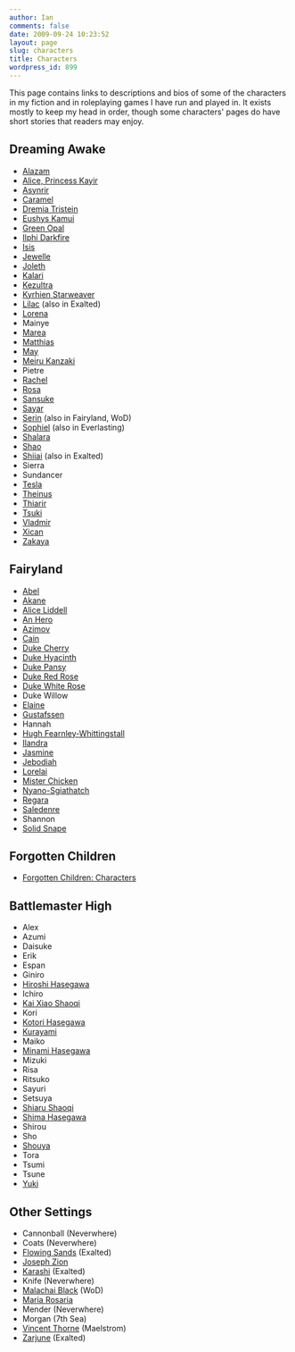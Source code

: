 ```yaml
---
author: Ian
comments: false
date: 2009-09-24 10:23:52
layout: page
slug: characters
title: Characters
wordpress_id: 899
---
```


<p>This page contains links to descriptions and bios of some of the characters in my fiction and in roleplaying games I have run and played in.  It exists mostly to keep my head in order, though some characters&#039; pages do have short stories that readers may enjoy.</p>
<div class="table-col">
<h2>Dreaming Awake</h2>
<ul>
<li><a href="./alazam">Alazam</a></li>
<li><a href="./alice-princess-kayir">Alice, Princess Kayir</a></li>
<li><a href="./asynrir">Asynrir</a></li>
<li><a href="./caramel">Caramel</a></li>
<li><a href="./dremia">Dremia Tristein</a></li>
<li><a href="./eushys">Eushys Kamui</a></li>
<li><a href="./green-opal">Green Opal</a></li>
<li><a href="./ilphi">Ilphi Darkfire</a></li>
<li><a href="./isis">Isis</a></li>
<li><a href="./jewelle">Jewelle</a></li>
<li><a href="./joleth">Joleth</a></li>
<li><a href="./kalari">Kalari</a></li>
<li><a href="./kezultra">Kezultra</a></li>
<li><a href="./kyrhien-starweaver">Kyrhien Starweaver</a></li>
<li><a href="./lilac">Lilac</a> (also in Exalted)</li>
<li><a href="./lorena">Lorena</a></li>
<li>Mainye</li>
<li><a href="./marea">Marea</a></li>
<li><a href="./matthias">Matthias</a></li>
<li><a href="./may">May</a></li>
<li><a href="./meiru-kanzaki">Meiru Kanzaki</a></li>
<li>Pietre</li>
<li><a href="./rachel">Rachel</a></li>
<li><a href="./rosa">Rosa</a></li>
<li><a href="./sansuke">Sansuke</a></li>
<li><a href="./sayar">Sayar</a></li>
<li><a href="./serin">Serin</a> (also in Fairyland, WoD)</li>
<li><a href="./sophiel">Sophiel</a> (also in Everlasting)</li>
<li><a href="./shalara">Shalara</a></li>
<li><a href="./shao">Shao</a></li>
<li><a href="./shiiai">Shiiai</a> (also in Exalted)</li>
<li>Sierra</li>
<li>Sundancer</li>
<li><a href="./tesla">Tesla</a></li>
<li><a href="./theinus">Theinus</a></li>
<li><a href="./thiarir">Thiarir</a></li>
<li><a href="./tsuki">Tsuki</a></li>
<li><a href="./vladmir">Vladmir</a></li>
<li><a href="./xican">Xican</a></li>
<li><a href="./zakaya">Zakaya</a></li>
</ul>
<h2>Fairyland</h2>
<ul>
<li><a href="./abel">Abel</a></li>
<li><a href="./akane">Akane</a></li>
<li><a href="./alice-liddell">Alice Liddell</a></li>
<li><a href="./an-hero">An Hero</a></li>
<li><a href="./azimov">Azimov</a></li>
<li><a href="./cain">Cain</a></li>
<li><a href="./duke-cherry">Duke Cherry</a></li>
<li><a href="./duke-hyacinth">Duke Hyacinth</a></li>
<li><a href="./duke-pansy">Duke Pansy</a></li>
<li><a href="./duke-red-rose">Duke Red Rose</a></li>
<li><a href="./duke-white-rose">Duke White Rose</a></li>
<li>Duke Willow</li>
<li><a href="./elaine">Elaine</a></li>
<li><a href="./gustafssen">Gustafssen</a></li>
<li>Hannah</li>
<li><a href="./hugh-fearnley-whittingstall">Hugh Fearnley-Whittingstall</a></li>
<li><a href="./ilandra">Ilandra</a></li>
<li><a href="./jasmine">Jasmine</a></li>
<li><a href="./jebodiah">Jebodiah</a></li>
<li><a href="./lorelai">Lorelai</a></li>
<li><a href="./mister-chicken">Mister Chicken</a></li>
<li><a href="./nyano-sgiathatch">Nyano-Sgiathatch</a></li>
<li><a href="./duchess-regara">Regara</a></li>
<li><a href="./saledenre">Saledenre</a></li>
<li>Shannon</li>
<li><a href="./solid-snape">Solid Snape</a></li>
</ul>
</div>
<div class="table-col">
<h2>Forgotten Children</h2>
<ul>
<li><a href="../forgotten-children-characters">Forgotten Children: Characters</a></li>
</ul>
<h2>Battlemaster High</h2>
<ul>
<li>Alex</li>
<li>Azumi</li>
<li>Daisuke</li>
<li>Erik</li>
<li>Espan</li>
<li>Giniro</li>
<li><a href="./hiroshi-hasegawa">Hiroshi Hasegawa</a></li>
<li>Ichiro</li>
<li><a href="./kai-xiao-shaoqi">Kai Xiao Shaoqi</a></li>
<li>Kori</li>
<li><a href="./kotori-hasegawa">Kotori Hasegawa</a></li>
<li><a href="./kurayami">Kurayami</a></li>
<li>Maiko</li>
<li><a href="./minami-hasegawa">Minami Hasegawa</a></li>
<li>Mizuki</li>
<li>Risa</li>
<li>Ritsuko</li>
<li>Sayuri</li>
<li>Setsuya</li>
<li><a href="./shiaru-shaoqi">Shiaru Shaoqi</a></li>
<li><a href="./shima-hasegawa">Shima Hasegawa</a></li>
<li>Shirou</li>
<li>Sho</li>
<li><a href="./shouya">Shouya</a></li>
<li>Tora</li>
<li>Tsumi</li>
<li>Tsune</li>
<li><a href="./yuki">Yuki</a></li>
</ul>
<h2>Other Settings</h2>
<ul>
<li>Cannonball (Neverwhere)</li>
<li>Coats (Neverwhere)</li>
<li><a href="./flowing-sands">Flowing Sands</a> (Exalted)</li>
<li><a href="./joseph-zion">Joseph Zion</a></li>
<li><a href="./karashi">Karashi</a> (Exalted)</li>
<li>Knife (Neverwhere)</li>
<li><a href="./malachai-black">Malachai Black</a> (WoD)</li>
<li><a href="./maria-rosaria">Maria Rosaria</a></li>
<li>Mender (Neverwhere)</li>
<li>Morgan (7th Sea)</li>
<li><a href="./vincent-thorne">Vincent Thorne</a> (Maelstrom)</li>
<li><a href="./zarjune">Zarjune</a> (Exalted)</li>
</ul>
</div>

